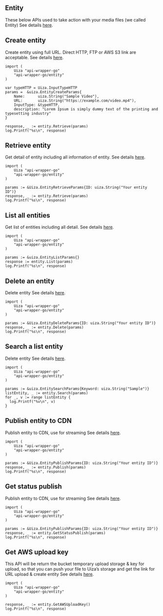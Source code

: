 ## Entity

These below APIs used to take action with your media files (we called Entity)
See details [here](https://docs.uiza.io/#video).

## Create entity

Create entity using full URL. Direct HTTP, FTP or AWS S3 link are acceptable.
See details [here](https://docs.uiza.io/#create-entity).

```golang
import (
    Uiza "api-wrapper-go"
    "api-wrapper-go/entity"
)

var typeHTTP = Uiza.InputTypeHTTP
params =  &uiza.EntityCreateParams{
	Name:      uiza.String("Sample Video"),
	URL:       uiza.String("https://example.com/video.mp4"),
	InputType: &typeHTTP,
	description: "Lorem Ipsum is simply dummy text of the printing and typesetting industry"
}

response, _ := entity.Retrieve(params)
log.Printf("%s\n", response)
```

## Retrieve entity

Get detail of entity including all information of entity.
See details [here](https://docs.uiza.io/#retrieve-an-entity).

```golang
import (
    Uiza "api-wrapper-go"
    "api-wrapper-go/entity"
)

params := &Uiza.EntityRetrieveParams{ID: uiza.String("Your entity ID")}
response, _ := entity.Retrieve(params)
log.Printf("%s\n", response)
```

## List all entities

Get list of entities including all detail.
See details [here](https://docs.uiza.io/#list-all-entities).

```golang
import (
    Uiza "api-wrapper-go"
    "api-wrapper-go/entity"
)

params := &uiza.EntityListParams{}
response := entity.List(params)
log.Printf("%s\n", response)
```

## Delete an entity

Delete entity
See details [here](https://docs.uiza.io/#delete-an-entity).

```golang
import (
    Uiza "api-wrapper-go"
    "api-wrapper-go/entity"
)

params := &Uiza.EntityDeleteParams{ID: uiza.String("Your entity ID")}
response, _ := entity.Delete(params)
log.Printf("%s\n", response)
```

## Search a list entity

Delete entity
See details [here](https://docs.uiza.io/#search-entity).

```golang
import (
    Uiza "api-wrapper-go"
    "api-wrapper-go/entity"
)

params := &uiza.EntitySearchParams{Keyword: uiza.String("Sample")}
listEntity, _ := entity.Search(params)
for _, v := range listEntity {
  log.Printf("%v\n", v)
}
```


## Publish entity to CDN
Publish entity to CDN, use for streaming
See details [here](https://docs.uiza.io/#publish-entity-to-cdn).

```golang
import (
    Uiza "api-wrapper-go"
    "api-wrapper-go/entity"
)

params := &Uiza.EntityPublishParams{ID: uiza.String("Your entity ID")}
response, _ := entity.Publish(params)
log.Printf("%s\n", response)
```

## Get status publish
Publish entity to CDN, use for streaming
See details [here](https://docs.uiza.io/#get-status-publish).

```golang
import (
    Uiza "api-wrapper-go"
    "api-wrapper-go/entity"
)

params := &Uiza.EntityPublishParams{ID: uiza.String("Your entity ID")}
response, _ := entity.GetStatusPublish(params)
log.Printf("%s\n", response)
```

## Get AWS upload key
This API will be return the bucket temporary upload storage & key for upload, so that you can push your file to Uiza’s storage and get the link for URL upload & create entity
See details [here](https://docs.uiza.io/#get-aws-upload-key).

```golang
import (
    Uiza "api-wrapper-go"
    "api-wrapper-go/entity"
)

response, _ := entity.GetAWSUploadKey()
log.Printf("%s\n", response)
```
